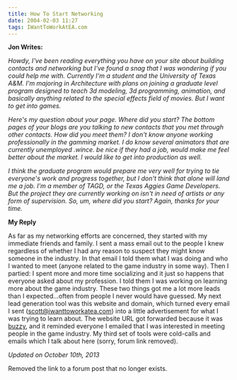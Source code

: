 ```yaml
---
title: How To Start Networking
date: 2004-02-03 11:27
tags: IWantToWorkAtEA.com
---
```

**Jon Writes:** 

*Howdy, I've been reading everything you have on your site about building contacts and networking but I've found a snag that I was wondering if you could help me with. Currently I'm a student and the University of Texas A&amp;M. I'm majoring in Architecture with plans on joining a graduate level program designed to teach 3d modeling, 3d programming, animation, and basically anything related to the special effects field of movies. But I want to get into games.*

*Here's my question about your page. Where did you start? The bottom pages of your blogs are you talking to new contacts that you met through other contacts. How did you meet them? I don't know anyone working professionally in the gamming market. I do know several animators that are currently unemployed .wince. be nice if they had a job, would make me feel better about the market. I would like to get into production as well.*

*I think the graduate program would prepare me very well for trying to tie everyone's work and progress together, but I don't think that alone will land me a job. I'm a member of TAGD, or the Texas Aggies Game Developers. But the project they are currently working on isn't in need of artists or any form of supervision. So, um, where did you start? Again, thanks for your time.*

**My Reply** 

As far as my networking efforts are concerned, they started with my immediate friends and family. I sent a mass email out to the people I knew regardless of whether I had any reason to suspect they might know someone in the industry. In that email I told them what I was doing and who I wanted to meet (anyone related to the game industry in some way). Then I partied: I spent more and more time socializing and it just so happens that everyone asked about my profession. I told them I was working on learning more about the game industry. These two things got me a lot more leads than I expected...often from people I never would have guessed. My next lead generation tool was this website and domain, which turned every email I sent (scott@iwanttoworkatea.com) into a little advertisement for what I was trying to learn about. The website URL got forwarded because it was [buzzy][1], and it reminded everyone I emailed that I was interested in meeting people in the game industry. My third set of tools were cold-calls and emails which I talk about here (sorry, forum link removed).

*Updated on October 10th, 2013*

Removed the link to a forum post that no longer exists.

 [1]: http://www.amazon.com/exec/obidos/tg/detail/-/0385496680/qid=1075846369//ref=sr_8_xs_ap_i1_xgl14/002-0621513-6116815?v=glance&amp;s=books&amp;n=507846

